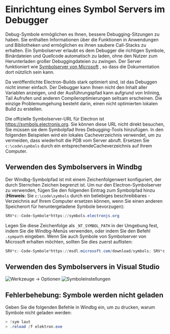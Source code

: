 # Einrichtung eines Symbol Servers im Debugger

Debug-Symbole ermöglichen es Ihnen, bessere Debugging-Sitzungen zu haben. Sie enthalten Informationen über die Funktionen in Anwendungen und Bibliotheken und ermöglichen es ihnen saubere Call-Stacks zu erhalten. Ein Symbolserver erlaubt es dem Debugger die richtigen Symbole, Binärdateien und Quellcode automatisch zu laden, ohne den Nutzer zum Herunterladen großer Debuggingdateien zu zwingen. Der Server funktioniert wie [Symbolserver von Microsoft](https://support.microsoft.com/kb/311503) , so dass die Dokumentation dort nützlich sein kann.

Da veröffentlichte Electron-Builds stark optimiert sind, ist das Debuggen nicht immer einfach. Der Debugger kann Ihnen nicht den Inhalt aller Variablen anzeigen, und der Ausführungspfad kann aufgrund von Inlining, Tail Aufrufen und anderen Compileroptimierungen seltsam erscheinen. Die einzige Problemumgehung besteht darin, einen nicht optimierten lokalen Build zu erstellen.

Die offizielle Symbolserver-URL für Electron ist https://symbols.electronjs.org. Sie können diese URL nicht direkt besuchen, Sie müssen sie dem Symbolpfad Ihres Debugging-Tools hinzufügen. In den folgenden Beispielen wird ein lokales Cacheverzeichnis verwendet, um zu vermeiden, dass wiederholt die PDB vom Server abruft. Ersetzen Sie `c:\code\symbols` durch ein entsprechendeCacheverzeichnis auf Ihrem Computer.

## Verwenden des Symbolservers in Windbg

Der Windbg-Symbolpfad ist mit einem Zeichenfolgenwert konfiguriert, der durch Sternchen Zeichen begrenzt ist. Um nur den Electron-Symbolserver zu verwenden, fügen Sie den folgenden Eintrag zum Symbolpfad hinzu (**Hinweis:** Sie `c:\code\symbols` durch ein beliebiges beschreibbares -Verzeichnis auf Ihrem Computer ersetzen können, wenn Sie einen anderen Speicherort für heruntergeladene Symbole bevorzugen):

```powershell
SRV*c:-Code-Symbole*https://symbols.electronjs.org
```

Legen Sie diese Zeichenfolge als `_NT_SYMBOL_PATH` in der Umgebung fest, indem Sie die Windbg-Menüs verwenden, oder indem Sie den Befehl `.sympath` eingeben. Wenn Sie auch Symbole von Symbolserver von Microsoft erhalten möchten, sollten Sie dies zuerst auflisten:

```powershell
SRV*c:-Code-Symbole*https://msdl.microsoft.com/download/symbols; SRV*c:-Code-Symbole*https://symbols.electronjs.org
```

## Verwenden des Symbolservers in Visual Studio

![Werkzeuge -> Optionen](https://mdn.mozillademos.org/files/733/symbol-server-vc8express-menu.jpg) ![Symboleinstellungen](https://mdn.mozillademos.org/files/2497/2005_options.gif)

## Fehlerbehebung: Symbole werden nicht geladen

Geben Sie die folgenden Befehle in Windbg ein, um zu drucken, warum Symbole nicht geladen werden:

```powershell
> !sym laut
> .reload /f elektron.exe
```
